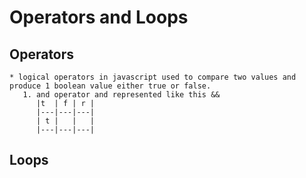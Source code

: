 # Operators and Loops

## Operators
    * logical operators in javascript used to compare two values and produce 1 boolean value either true or false.
       1. and operator and represented like this &&
          |t  | f | r |
          |---|---|---|
          | t |   |   |
          |---|---|---|
## Loops

